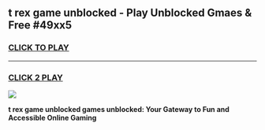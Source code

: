 
## t rex game unblocked - Play Unblocked Gmaes & Free #49xx5
<h3>
<a href="https://news.freeplayer.one?title=t_rex_game_unblocked&ref=26F">CLICK TO PLAY</a></h3>
<hr>

<h3>
<a href="https://news.freeplayer.one?title=t_rex_game_unblocked&ref=26F">CLICK 2 PLAY</a>
  
</h3>

<a href="https://news.freeplayer.one?title=t_rex_game_unblocked&ref=26F/"><img src="https://clearcache.store/games.png"></a>


**t rex game unblocked games unblocked: Your Gateway to Fun and Accessible Online Gaming**
